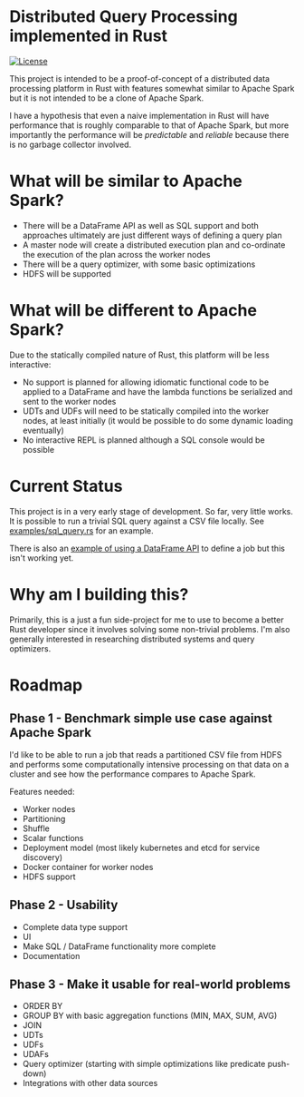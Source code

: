 # Distributed Query Processing implemented in Rust

[![License](https://img.shields.io/badge/License-Apache%202.0-blue.svg)](https://opensource.org/licenses/Apache-2.0)

This project is intended to be a proof-of-concept of a distributed data processing platform in Rust with features somewhat similar to Apache Spark but it is not intended to be a clone of Apache Spark.

I have a hypothesis that even a naive implementation in Rust will have performance that is roughly comparable to that of Apache Spark, but more importantly the performance will be _predictable_ and _reliable_ because there is no garbage collector involved.

# What will be similar to Apache Spark?

- There will be a DataFrame API as well as SQL support and both approaches ultimately are just different ways of defining a query plan
- A master node will create a distributed execution plan and co-ordinate the execution of the plan across the worker nodes
- There will be a query optimizer, with some basic optimizations 
- HDFS will be supported

# What will be different to Apache Spark?

Due to the statically compiled nature of Rust, this platform will be less interactive:

- No support is planned for allowing idiomatic functional code to be applied to a DataFrame and have the lambda functions be serialized and sent to the worker nodes
- UDTs and UDFs will need to be statically compiled into the worker nodes, at least initially (it would be possible to do some dynamic loading eventually)
- No interactive REPL is planned although a SQL console would be possible

# Current Status

This project is in a very early stage of development. So far, very little works. It is possible to run a trivial SQL query against a CSV file locally. See [examples/sql_query.rs](https://github.com/andygrove/distributed-query-rs/blob/master/examples/sql_query.rs) for an example.

There is also an [example of using a DataFrame API](https://github.com/andygrove/distributed-query-rs/blob/master/examples/dataframe.rs) to define a job but this isn't working yet.

# Why am I building this?

Primarily, this is a just a fun side-project for me to use to become a better Rust developer since it involves solving some non-trivial problems. I'm also generally interested in researching distributed systems and query optimizers.

# Roadmap

## Phase 1 - Benchmark simple use case against Apache Spark

I'd like to be able to run a job that reads a partitioned CSV file from HDFS and performs some computationally intensive processing on that data on a cluster and see how the performance compares to Apache Spark.

Features needed:

- Worker nodes
- Partitioning
- Shuffle
- Scalar functions
- Deployment model (most likely kubernetes and etcd for service discovery)
- Docker container for worker nodes
- HDFS support

## Phase 2 - Usability

- Complete data type support
- UI
- Make SQL / DataFrame functionality more complete
- Documentation
 
## Phase 3 - Make it usable for real-world problems

- ORDER BY 
- GROUP BY with basic aggregation functions (MIN, MAX, SUM, AVG)
- JOIN
- UDTs
- UDFs
- UDAFs
- Query optimizer (starting with simple optimizations like predicate push-down)
- Integrations with other data sources



 